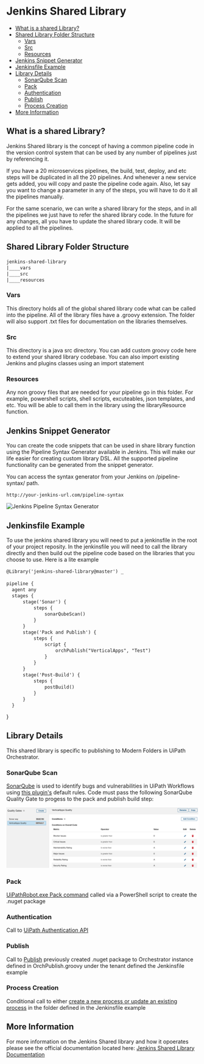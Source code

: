 # Jenkins Shared Library<!-- omit in toc -->


- [What is a shared Library?](#what-is-a-shared-library)
- [Shared Library Folder Structure](#shared-library-folder-structure)
  - [Vars](#vars)
  - [Src](#src)
  - [Resources](#resources)
- [Jenkins Snippet Generator](#jenkins-snippet-generator)
- [Jenkinsfile Example](#jenkinsfile-example)
- [Library Details](#library-details)
  - [SonarQube Scan](#sonarqube-scan)
  - [Pack](#pack)
  - [Authentication](#authentication)
  - [Publish](#publish)
  - [Process Creation](#process-creation)
- [More Information](#more-information)


## What is a shared Library?

Jenkins Shared library is the concept of having a common pipeline code in the version control system that can be used by any number of pipelines just by referencing it.

If you have a 20 microservices pipelines, the build, test, deploy, and etc steps will be duplicated in all the 20 pipelines. And whenever a new service gets added, you will copy and paste the pipeline code again. Also, let say you want to change a parameter in any of the steps, you will have to do it all the pipelines manually.

For the same scenario, we can write a shared library for the steps, and in all the pipelines we just have to refer the shared library code. In the future for any changes, all you have to update the shared library code. It will be applied to all the pipelines.

## Shared Library Folder Structure

    jenkins-shared-library
    |____vars
    |____src
    |____resources

### Vars

This directory holds all of the global shared library code what can be called into the pipeline. All of the library files have a .groovy extension. The folder will also support .txt files for documentation on the libraries themselves.

### Src

This directory is a java src directory. You can add custom groovy code here to extend your shared library codebase. You can also import existing Jenkins and plugins classes using an import statement

### Resources

Any non groovy files that are needed for your pipeline go in this folder. For example, powershell scripts, shell scripts, excuteables, json templates, and etc. You will be able to call them in the library using the libraryResource function.

## Jenkins Snippet Generator

You can create the code snippets that can be used in share library function using the Pipeline Syntax Generator available in Jenkins. This will make our life easier for creating custom library DSL. All the supported pipeline functionality can be generated from the snippet generator.

You can access the syntax generator from your Jenkins on /pipeline-syntax/ path. 

    http://your-jenkins-url.com/pipeline-syntax

![Jenkins Pipeline Syntax Generator](https://github.com/VerticalApps-DevOps/jenkins-shared-library/blob/master/resources/Jenkins-Pipeline-Generator.png "Jenkins Pipeline Syntax Generator") 

## Jenkinsfile Example

To use the jenkins shared library you will need to put a jenkinsfile in the root of your project reposity. In the jenkinsfile you will need to call the library directly and then build out the pipeline code based on the libraries that you choose to use. Here is a lite example

    @Library('jenkins-shared-library@master') _

    pipeline {
      agent any
      stages {
          stage('Sonar') {
              steps {
                  sonarQubeScan()
              }
          }
          stage('Pack and Publish') {
              steps {
                  script {
                      orchPublish("VerticalApps", "Test") 
                  }
              }
          }
          stage('Post-Build') {
              steps {
                  postBuild()
              }
          }
      }
  }
    

## Library Details

This shared library is specific to publishing to Modern Folders in UiPath Orchestrator. 

### SonarQube Scan

[SonarQube](https://www.sonarqube.org/) is used to identify bugs and vulnerabilities in UiPath Workflows using [this plugin's](https://github.com/KeithEmanuel/sonar-uipath-plugin) default rules. Code must pass the following SonarQube Quality Gate to progess to the pack and publish build step:

![VerticalApps RPA Quality Gate](https://github.com/VerticalApps-DevOps/jenkins-modern-folder-shared-library/blob/master/resources/sonarqube-quality-gate.png "VerticalApps RPA Quality Gate")

### Pack

[UiPathRobot.exe Pack command](https://docs.uipath.com/robot/docs/arguments-description#section-the-pack-command) called via a PowerShell script to create the .nuget package 

### Authentication

Call to [UiPath Authentication API](https://docs.uipath.com/orchestrator/v2019/reference/authenticating)

### Publish

Call to [Publish](https://docs.uipath.com/orchestrator/v2019/reference/packages-requests) previously created .nuget package to Orchestrator instance defined in OrchPublish.groovy under the tenant defined the Jenkinsfile example

### Process Creation

Conditional call to either [create a new process or update an existing process](https://docs.uipath.com/orchestrator/v2019/reference/processes-requests) in the folder defined in the Jenkinsfile example


## More Information

For more information on the Jenkins Shared library and how it opoerates please see the official documentation located here: [Jenkins Shared Library Documentation](https://jenkins.io/doc/book/pipeline/shared-libraries/)
